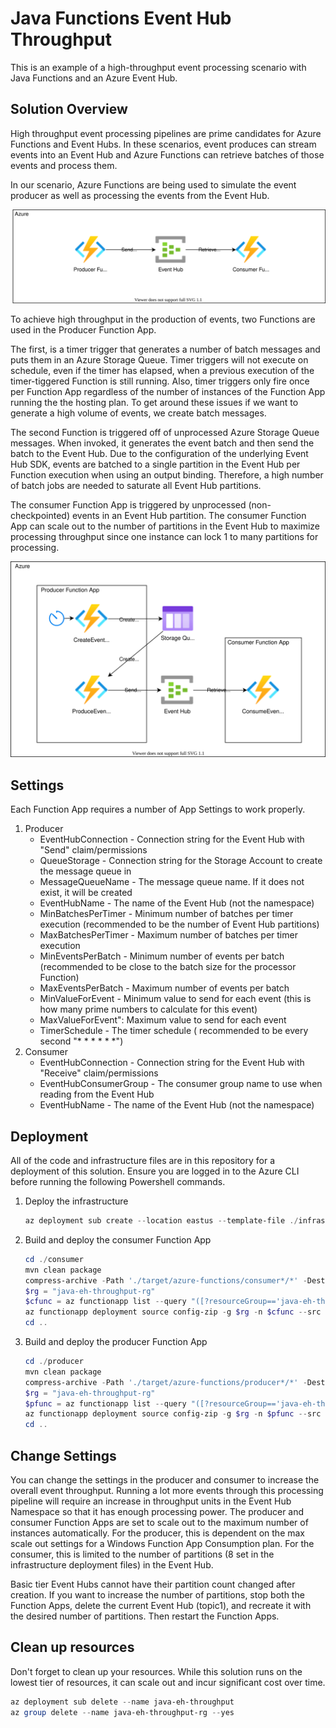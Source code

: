 # Java Functions Event Hub Throughput

This is an example of a high-throughput event processing scenario with Java Functions and an Azure Event Hub.

## Solution Overview

High throughput event processing pipelines are prime candidates for Azure Functions and Event Hubs. In these scenarios, event produces can stream events into an Event Hub and Azure Functions can retrieve batches of those events and process them.

In our scenario, Azure Functions are being used to simulate the event producer as well as processing the events from the Event Hub.

![Image](assets/simple.drawio.svg)

To achieve high throughput in the production of events, two Functions are used in the Producer Function App.

The first, is a timer trigger that generates a number of batch messages and puts them in an Azure Storage Queue. Timer triggers will not execute on schedule, even if the timer has elapsed, when a previous execution of the timer-tiggered Function is still running. Also, timer triggers only fire once per Function App regardless of the number of instances of the Function App running the the hosting plan. To get around these issues if we want to generate a high volume of events, we create batch messages.

The second Function is triggered off of unprocessed Azure Storage Queue messages. When invoked, it generates the event batch and then send the batch to the Event Hub. Due to the configuration of the underlying Event Hub SDK, events are batched to a single partition in the Event Hub per Function execution when using an output binding. Therefore, a high number of batch jobs are needed to saturate all Event Hub partitions.

The consumer Function App is triggered by unprocessed (non-checkpointed) events in an Event Hub partition. The consumer Function App can scale out to the number of partitions in the Event Hub to maximize processing throughput since one instance can lock 1 to many partitions for processing.

![Image](assets/data-flow.drawio.svg)

## Settings

Each Function App requires a number of App Settings to work properly.

1. Producer
    * EventHubConnection - Connection string for the Event Hub with "Send" claim/permissions
    * QueueStorage - Connection string for the Storage Account to create the message queue in
    * MessageQueueName - The message queue name. If it does not exist, it will be created
    * EventHubName - The name of the Event Hub (not the namespace)
    * MinBatchesPerTimer - Minimum number of batches per timer execution (recommended to be the number of Event Hub partitions)
    * MaxBatchesPerTimer - Maximum number of batches per timer execution
    * MinEventsPerBatch - Minimum number of events per batch (recommended to be close to the batch size for the processor Function)
    * MaxEventsPerBatch - Maximum number of events per batch
    * MinValueForEvent - Minimum value to send for each event (this is how many prime numbers to calculate for this event)
    * MaxValueForEvent": Maximum value to send for each event
    * TimerSchedule - The timer schedule ( recommended to be every second "* * * * * *")
1. Consumer
    * EventHubConnection - Connection string for the Event Hub with "Receive" claim/permissions
    * EventHubConsumerGroup - The consumer group name to use when reading from the Event Hub
    * EventHubName - The name of the Event Hub (not the namespace)

## Deployment

All of the code and infrastructure files are in this repository for a deployment of this solution. Ensure you are logged in to the Azure CLI before running the following Powershell commands.

1. Deploy the infrastructure

    ```powershell
    az deployment sub create --location eastus --template-file ./infrastructure/main.bicep --name java-eh-throughput
    ```

1. Build and deploy the consumer Function App

    ```powershell
    cd ./consumer
    mvn clean package
    compress-archive -Path './target/azure-functions/consumer*/*' -DestinationPath './target/deploy.zip' -Force
    $rg = "java-eh-throughput-rg"
    $cfunc = az functionapp list --query "([?resourceGroup=='java-eh-throughput-rg' && contains(name, 'consumer')])[0].name"
    az functionapp deployment source config-zip -g $rg -n $cfunc --src ./target/deploy.zip
    cd ..
    ```

1. Build and deploy the producer Function App

    ```powershell
    cd ./producer
    mvn clean package
    compress-archive -Path './target/azure-functions/producer*/*' -DestinationPath './target/deploy.zip' -Force
    $rg = "java-eh-throughput-rg"
    $pfunc = az functionapp list --query "([?resourceGroup=='java-eh-throughput-rg' && contains(name, 'producer')])[0].name"
    az functionapp deployment source config-zip -g $rg -n $pfunc --src ./target/deploy.zip
    cd ..
    ```

## Change Settings

You can change the settings in the producer and consumer to increase the overall event throughput. Running a lot more events through this processing pipeline will require an increase in throughput units in the Event Hub Namespace so that it has enough processing power. The producer and consumer Function Apps are set to scale out to the maximum number of instances automatically. For the producer, this is dependent on the max scale out settings for a Windows Function App Consumption plan. For the consumer, this is limited to the number of partitions (8 set in the infrastructure deployment files) in the Event Hub.

Basic tier Event Hubs cannot have their partition count changed after creation. If you want to increase the number of partitions, stop both the Function Apps, delete the current Event Hub (topic1), and recreate it with the desired number of partitions. Then restart the Function Apps.

## Clean up resources

Don't forget to clean up your resources. While this solution runs on the lowest tier of resources, it can scale out and incur significant cost over time.

```powershell
az deployment sub delete --name java-eh-throughput
az group delete --name java-eh-throughput-rg --yes
```
